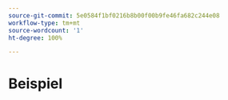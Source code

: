 ```yaml
---
source-git-commit: 5e0584f1bf0216b8b00f00b9fe46fa682c244e08
workflow-type: tm+mt
source-wordcount: '1'
ht-degree: 100%

---
```

# Beispiel

<!--
---
title: <Title that displays in Google>
description: <Description that displays in Google>
topic: <Value(s) from https://git.corp.adobe.com/AdobeDocs/exl-config/blob/master/metadata-values/topic.yml>
feature:  <Value(s) from https://git.corp.adobe.com/AdobeDocs/exl-config/blob/master/metadata-values/feature.yml>
role: <Value(s) from https://git.corp.adobe.com/AdobeDocs/exl-config/blob/master/metadata-values/role.yml>
level: <Value(s) from https://git.corp.adobe.com/AdobeDocs/exl-config/blob/master/metadata-values/level.yml>
kt: <JIRA KT Story No.>
thumbnail: <MPC Video ID>.jpeg
---

# <Title of page>

<Short description of the video>

>[!VIDEO](https://video.tv.adobe.com/v/<MPC Video ID>/?quality=12&learn=on&hidetitle=true)
-->
